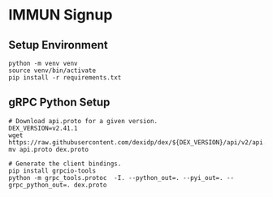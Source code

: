 # IMMUN Signup

## Setup Environment

```shell
python -m venv venv
source venv/bin/activate
pip install -r requirements.txt
```

## gRPC Python Setup

```shell
# Download api.proto for a given version.
DEX_VERSION=v2.41.1
wget https://raw.githubusercontent.com/dexidp/dex/${DEX_VERSION}/api/v2/api.proto
mv api.proto dex.proto

# Generate the client bindings.
pip install grpcio-tools
python -m grpc_tools.protoc  -I. --python_out=. --pyi_out=. --grpc_python_out=. dex.proto
```
